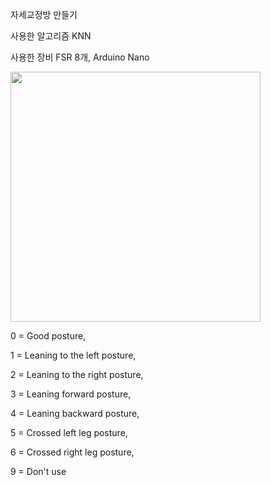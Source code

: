 자세교정방 만들기

사용한 알고리즘 KNN

사용한 장비 FSR 8개, Arduino Nano


<img src="https://github.com/sdds3441/Cushion/assets/124592031/088377be-87a7-4d9c-81ed-87f2adc5ddf8" width="400" height="400"/>


0 = Good posture,

1 = Leaning to the left posture,

2 = Leaning to the right posture,

3 = Leaning forward posture,

4 = Leaning backward posture,

5 = Crossed left leg posture,

6 = Crossed right leg posture,

9 = Don't use

